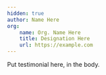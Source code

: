 ```yaml
---
hidden: true
author: Name Here
org:
    name: Org. Name Here
    title: Designation Here
    url: https://example.com
---
```

Put testimonial here, in the body.